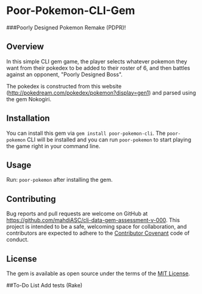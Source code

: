 # Poor-Pokemon-CLI-Gem
###Poorly Designed Pokemon Remake (PDPR)!

## Overview
In this simple CLI gem game, the player selects whatever pokemon they want from their pokedex to be added to their roster of 6, and then battles against an opponent, "Poorly Designed Boss".

The pokedex is constructed from this website (http://pokedream.com/pokedex/pokemon?display=gen1) and parsed using the gem Nokogiri.


## Installation
You can install this gem via `gem install poor-pokemon-cli`. The `poor-pokemon` CLI will be installed and you can run `poor-pokemon` to start playing the game right in your command line.

## Usage
Run: `poor-pokemon` after installing the gem.

## Contributing
Bug reports and pull requests are welcome on GitHub at https://github.com/mahdiASC/cli-data-gem-assessment-v-000. This project is intended to be a safe, welcoming space for collaboration, and contributors are expected to adhere to the [Contributor Covenant](contributor-covenant.org) code of conduct.

## License
The gem is available as open source under the terms of the [MIT License](http://opensource.org/licenses/MIT).

##To-Do List
Add tests (Rake)